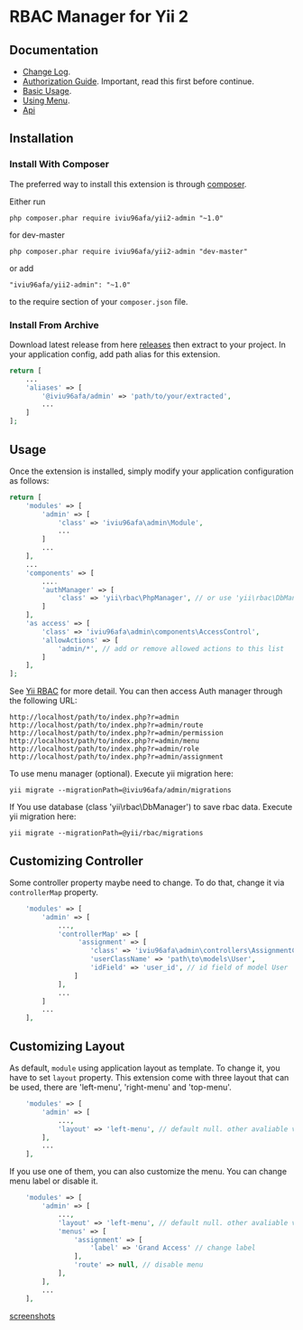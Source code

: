 RBAC Manager for Yii 2
========================

Documentation
-----
- [Change Log](CHANGELOG.md).
- [Authorization Guide](http://www.yiiframework.com/doc-2.0/guide-security-authorization.html). Important, read this first before continue.
- [Basic Usage](docs/guide/basic-usage.md).
- [Using Menu](docs/guide/using-menu.md).
- [Api](http://mdmsoft.github.io/yii2-admin/index.html)

Installation
------------

### Install With Composer

The preferred way to install this extension is through [composer](http://getcomposer.org/download/).

Either run

```
php composer.phar require iviu96afa/yii2-admin "~1.0"
```

for dev-master

```
php composer.phar require iviu96afa/yii2-admin "dev-master"
```

or add

```
"iviu96afa/yii2-admin": "~1.0"
```

to the require section of your `composer.json` file.

### Install From Archive

Download latest release from here [releases](https://github.com/mdmsoft/yii2-admin/releases) then extract to your project. 
In your application config, add path alias for this extension.

```php
return [
    ...
    'aliases' => [
        '@iviu96afa/admin' => 'path/to/your/extracted',
        ...
    ]
];
```

Usage
-----

Once the extension is installed, simply modify your application configuration as follows:

```php
return [
	'modules' => [
		'admin' => [
			'class' => 'iviu96afa\admin\Module',
            ...
		]
		...
	],
	...
	'components' => [
		....
		'authManager' => [
			'class' => 'yii\rbac\PhpManager', // or use 'yii\rbac\DbManager'
		]
	],
    'as access' => [
        'class' => 'iviu96afa\admin\components\AccessControl',
		'allowActions' => [
			'admin/*', // add or remove allowed actions to this list
		]
    ],
];
```
See [Yii RBAC](http://www.yiiframework.com/doc-2.0/guide-security-authorization.html#role-based-access-control-rbac) for more detail.
You can then access Auth manager through the following URL:

```
http://localhost/path/to/index.php?r=admin
http://localhost/path/to/index.php?r=admin/route
http://localhost/path/to/index.php?r=admin/permission
http://localhost/path/to/index.php?r=admin/menu
http://localhost/path/to/index.php?r=admin/role
http://localhost/path/to/index.php?r=admin/assignment
```

To use menu manager (optional). Execute yii migration here:
```
yii migrate --migrationPath=@iviu96afa/admin/migrations
```

If You use database (class 'yii\rbac\DbManager') to save rbac data. Execute yii migration here:
```
yii migrate --migrationPath=@yii/rbac/migrations
```

Customizing Controller
----------------------
Some controller property maybe need to change. To do that, change it via `controllerMap` property.

```php
	'modules' => [
		'admin' => [
			...,
            'controllerMap' => [
                 'assignment' => [
                    'class' => 'iviu96afa\admin\controllers\AssignmentController',
                    'userClassName' => 'path\to\models\User',
                    'idField' => 'user_id', // id field of model User
                ]
            ],
            ...
		]
		...
	],

```

Customizing Layout
------------------
As default, `module` using application layout as template. To change it, you have to set `layout` property.
This extension come with three layout that can be used, there are 'left-menu', 'right-menu' and 'top-menu'.

```php
	'modules' => [
		'admin' => [
			...,
            'layout' => 'left-menu', // default null. other avaliable value 'right-menu' and 'top-menu'
        ],
        ...
    ],
```

If you use one of them, you can also customize the menu. You can change menu label or disable it.

```php
	'modules' => [
		'admin' => [
			...,
            'layout' => 'left-menu', // default null. other avaliable value 'right-menu' and 'top-menu'
            'menus' => [
                'assignment' => [
                    'label' => 'Grand Access' // change label
                ],
                'route' => null, // disable menu
            ],
        ],
        ...
    ],
```

[screenshots](https://picasaweb.google.com/105012704576561549351/Yii2Admin?authuser=0&feat=directlink)
